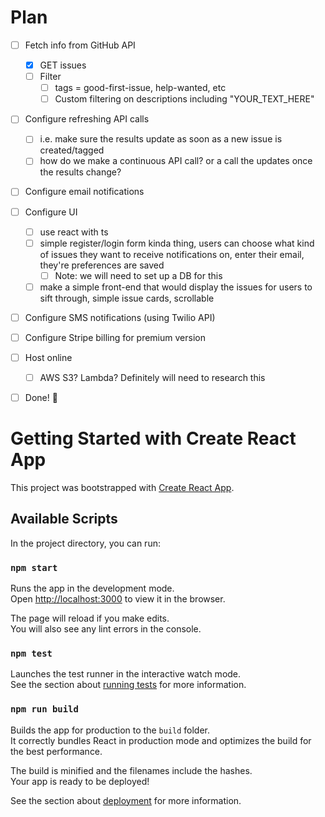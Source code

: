 # Plan
- [ ]  Fetch info from GitHub API
    - [X]  GET issues
    - [ ]  Filter
        - [ ]  tags = good-first-issue, help-wanted, etc
        - [ ]  Custom filtering on descriptions including "YOUR_TEXT_HERE"
- [ ]  Configure refreshing API calls
    - [ ]  i.e. make sure the results update as soon as a new issue is created/tagged
    - [ ]  how do we make a continuous API call? or a call the updates once the results change?
- [ ]  Configure email notifications
- [ ]  Configure UI
    - [ ]  use react with ts
    - [ ]  simple register/login form kinda thing, users can choose what kind of issues they want to receive notifications on, enter their email, they're preferences are saved
        - [ ]  Note: we will need to set up a DB for this
    - [ ]  make a simple front-end that would display the issues for users to sift through, simple issue cards, scrollable
- [ ]  Configure SMS notifications (using Twilio API)
- [ ]  Configure Stripe billing for premium version
- [ ]  Host online
    - [ ]  AWS S3? Lambda? Definitely will need to research this
- [ ]  Done! 🎉 













# Getting Started with Create React App

This project was bootstrapped with [Create React App](https://github.com/facebook/create-react-app).

## Available Scripts

In the project directory, you can run:

### `npm start`

Runs the app in the development mode.\
Open [http://localhost:3000](http://localhost:3000) to view it in the browser.

The page will reload if you make edits.\
You will also see any lint errors in the console.

### `npm test`

Launches the test runner in the interactive watch mode.\
See the section about [running tests](https://facebook.github.io/create-react-app/docs/running-tests) for more information.

### `npm run build`

Builds the app for production to the `build` folder.\
It correctly bundles React in production mode and optimizes the build for the best performance.

The build is minified and the filenames include the hashes.\
Your app is ready to be deployed!

See the section about [deployment](https://facebook.github.io/create-react-app/docs/deployment) for more information.
